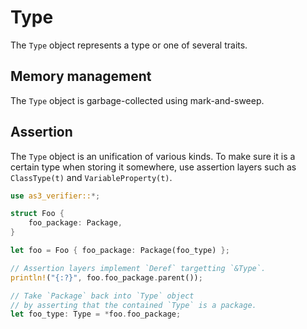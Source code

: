 # Type

The `Type` object represents a type or one of several traits.

## Memory management

The `Type` object is garbage-collected using mark-and-sweep.

## Assertion

The `Type` object is an unification of various kinds. To make sure it is a certain type when storing it somewhere, use assertion layers such as `ClassType(t)` and `VariableProperty(t)`.

```rust
use as3_verifier::*;

struct Foo {
    foo_package: Package,
}

let foo = Foo { foo_package: Package(foo_type) };

// Assertion layers implement `Deref` targetting `&Type`.
println!("{:?}", foo.foo_package.parent());

// Take `Package` back into `Type` object
// by asserting that the contained `Type` is a package.
let foo_type: Type = *foo.foo_package;
```
